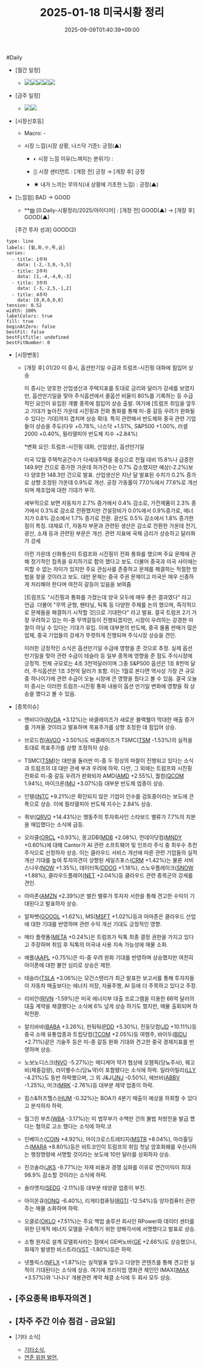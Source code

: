 ﻿---
title: "2025-01-18 미국시황 정리"
date: 2025-09-09T01:40:39+09:00
lastmod: 2025-09-09T01:40:39+09:00
type: docs
sidebar:
  open: true
weight: 13
---
<div style="display:none">
  <meta property="article:published_time" content="2025-09-08T16:40:39Z" />
  <meta property="article:modified_time" content="2025-09-08T16:40:39Z" />
</div>
#Daily 

- [월간 일정]
	- ![](Pasted%20image%2020250117210251.png)![](Pasted%20image%2020241226165102.png)![](Pasted%20image%2020241226165118.png)![](Pasted%20image%2020241231160341.png)![](Pasted%20image%2020241226165427.png)

- [금주 일정]
	- ![](Pasted%20image%2020250117210231.png)![](Pasted%20image%2020250113210515.png)

- [시장신호등]
	- Macro: -
	  
	- 시장 느낌(시장 상황, 나스닥 기준): 긍정(▲)
	  
		- ◐ 시장 느낌 이유(느껴지는 분위기) :
		  
		- ▒ 시장 센티먼트 : [개장 전] 긍정  → [개장 후] 긍정
		  
		- ★ 내가 느끼는 무의식(내 상황에 기초한 느낌) : 긍정(▲)

- [느낌점] BAD → GOOD

	- **▨ [0.Daily-시황정리/2025/아이디어] : [개장 전] GOOD(▲) → [개장 후] GOOD(▲) 
	   
	[주간 투자 성과] GOOD(2)

```chart
type: line
labels: [월,화,수,목,금]
series:
  - title: 1주차
    data: [-2,-3,0,-5,5]
  - title: 2주차
    data: [1,-4,-4,0,-3]
  - title: 3주차
    data: [-3,-2,5,-1,2]
  - title: 4주차
    data: [0,0,0,0,0]
tension: 0.52
width: 100%
labelColors: true
fill: true
beginAtZero: false
bestFit: false
bestFitTitle: undefined
bestFitNumber: 0
```

- [시장변동]
	  
	- [개장 후] 01/20 미 증시, 옵션만기일 수급과 트럼프-시진핑 대화에 힘입어 상승
	  
	  미 증시는 양호한 산업생산과 주택지표를 토대로 금리와 달러가 강세를 보였지만, 옵션만기일을 맞아 주식옵션에서 콜옵션 비율이 80%를 기록하는 등 수급적인 요인이 유입된 개별 종목에 힘입어 상승 출발. 여기에 [트럼프 취임을 앞두고 기대가 높아진 가운데 시진핑과 전화 통화를 통해 미-중 갈등 우려가 완화될 수 있다는 기대]까지 겹치며 상승 확대. 특히 관련해서 반도체와 중국 관련 기업들이 상승을 주도(다우 +0.78%, 나스닥 +1.51%, S&P500 +1.00%, 러셀2000 +0.40%, 필라델피아 반도체 지수 +2.84%)
	  
	  *변화 요인: 트럼프-시진핑 대화, 산업생산, 옵션만기일
	  
	  미국 12월 주택착공건수가 다세대주택을 중심으로 전월 대비 15.8%나 급증한 149.9만 건으로 증가한 가운데 허가건수는 0.7% 감소했지만 예상(-2.2%)보다 양호한 148.3만 건으로 발표. 산업생산은 지난 달 발표된 수치가 0.2% 증가로 상향 조정된 가운데 0.9%로 개선. 공장 가동률이 77.0%에서 77.6%로 개선되며 제조업에 대한 기대가 부각. 
	  
	  세부적으로 보면 자동차가 2.7% 증가에서 0.4% 감소로, 가전제품이 2.3% 증가에서 0.3%로 감소로 전환했지만 건설장비가 0.0%에서 0.9%증가로, 에너지가 0.8% 감소에서 1.7% 증가로 전환. 광산도 0.5% 감소에서 1.8% 증가한 점이 특징. 대체로 IT, 자동차 부문과 관련된 생산은 감소로 전환한 가운데 전기, 광산, 소재 등과 관련된 부문은 개선. 관련 지표에 국채 금리가 상승하고 달러화가 강세
	  
	  이런 가운데 신화통신이 트럼프와 시진핑이 전화 통화를 했으며 주요 문제에 관해 정기적인 접촉을 유지하기로 합의 했다고 보도. 더불어 중국과 미국 사이에는 피할 수 없는 차이가 있지만 주요 관심사를 존중하고 문제를 해결하는 적절한 방법을 찾을 것이라고 보도. 대만 문제는 중국 주권 문제이고 미국은 매우 신중하게 처리해야 한다며 여전히 갈등이 있음을 보여줌
	  
	  [트럼프도 "시진핑과 통화를 가졌는데 양국 모두에 매우 좋은 결과였다" 라고 언급. 더불어 "무역 균형, 펜타닐, 틱톡 등 다양한 주제를 논의 했으며, 즉각적으로 문제들을 해결하기 시작할 것]으로 기대한다" 라고 발표. 결국 트럼프 2기 가장 우려하고 있는 미-중 무역갈등이 진행되겠지만, 시장이 우려하는 강경한 마찰이 아닐 수 있다는 기대가 유입. 이에 대부분의 반도체, 중국 물품 판매가 많은 업체, 중국 기업들의 강세가 뚜렷하게 진행되며 주식시장 상승을 견인. 
	  
	  이러한 긍정적인 소식은 옵션만기일 수급에 영향을 준 것으로 추정. 실제 옵션 만기일을 맞아 관련 수급이 테슬라 등 일부 종목에 영향을 준 점도 주식시장에 긍정적. 전체 규모로는 4조 3천억달러이며 그중 S&P500 옵션은 1조 8천억 달러, 주식옵션은 1조 3천억 달러가 포함. 이는 1월로 본다면 역사상 가장 큰 규모 중 하나이기에 관련 수급이 오늘 시장에 큰 영향을 줬다고 볼 수 있음. 결국 오늘 미 증시는 이러한 트럼프-시진핑 통화 내용이 옵션 만기일 변화에 영향을 줘 상승을 했다고 볼 수 있음.

- [종목이슈]
	- 엔비디아([NVDA](/company-analysis/nvda/) +3.12%)는 바클레이즈가 새로운 블랙웰이 막대한 매출 증가를 가져올 것이라고 발표하며 목표주가를 상향 조정한 데 힘입어 상승. 
	  
	- 브로드컴([AVGO](/company-analysis/avgo/) +3.50%)도 바클레이즈가 TSMC([TSM](/company-analysis/tsm/) -1.53%)의 실적을 토대로 목표주가를 상향 조정하자 상승. 
	  
	- TSMC([TSM](/company-analysis/tsm/))는 대만을 둘러싼 미-중 두 정상의 마찰이 진행되고 있다는 소식과 트럼프의 대 대만 관세 부과 우려에 하락. 다만, 그 외에는 트럼프와 시진핑 전화로 미-중 갈등 우려가 완화되자 AMD([AMD](/company-analysis/amd/) +2.55%), 퀄컴([QCOM](/company-analysis/qcom/) 1.94%), 마이크론([MU](/company-analysis/mu/) +3.07%)등 대부분 반도체 업종이 상승. 
	  
	- 인텔([INTC](/company-analysis/intc/) +9.21%)은 확인되지 않은 기업이 인수를 검토중이라는 보도에 큰 폭으로 상승. 이에 필라델피아 반도체 지수는 2.84% 상승.
	  
	- 쿼보([QRVO](/company-analysis/qrvo/) +14.43%)는 행동주의 투자회사인 스타보드 밸류가 7.7%의 지분을 매입했다는 소식에 급등. 
	  
	- 오라클([ORCL](/company-analysis/orcl/) +0.93%), 몽고DB([MDB](/company-analysis/mdb/) +2.08%), 먼데이닷컴([MNDY](/company-analysis/mndy/) +0.60%)에 대해 Cantor가 AI 관련 소프트웨어 및 인프라 주식 중 최우수 추천 주식으로 선정하자 상승. 이는 클라우드 서비스 개선에 따른 관련 기업들의 실적 개선 기대를 높여 투자의견이 상향된 세일즈포스([CRM](/company-analysis/crm/) +1.42%)는 물론 서비스나우([NOW](/company-analysis/now/) +1.35%), 데이터독([DDOG](/company-analysis/ddog/) +1.18%), 스노우플레이크([SNOW](/company-analysis/snow/) +1.88%), 클라우드플레어([NET](/company-analysis/net/) +2.04%)등 클라우드 관련 종목군의 강세를 견인.
	  
	- 아마존([AMZN](/company-analysis/amzn/) +2.39%)은 벌칸 밸류가 투자자 서한을 통해 견고한 수익이 기대된다고 발표하자 상승. 
	  
	- 알파벳([GOOGL](/company-analysis/googl/) +1.62%), MS([MSFT](/company-analysis/msft/) +1.02%)등과 아마존은 클라우드 산업에 대한 기대를 반영하며 관련 수익 개선 기대도 긍정적인 영향. 
	  
	- 메타 플랫폼([META](/company-analysis/meta/) +0.24%)은 트럼프가 틱톡 최종 결정 권한을 가지고 있다고 주장하며 취임 후 틱톡의 미국내 사용 지속 가능성에 매물 소화. 
	  
	- 애플([AAPL](/company-analysis/aapl/) +0.75%)은 미-중 우려 완화 기대를 반영하며 상승했지만 여전히 아이폰에 대한 불안 심리로 상승은 제한.
	  
	- 테슬라([TSLA](/company-analysis/tsla/) +3.06%)는 모건스탠리가 최근 발표한 보고서를 통해 투자자들이 자동차 매출보다는 에너지 저장, 자율주행, AI 등에 더 주목하고 있다고 주장. 
	  
	- 리비안([RIVN](/company-analysis/rivn/) -1.59%)은 미국 에너지부 대출 프로그램을 이용한 66억 달러의 대출 계약을 체결했다는 소식에 6% 넘게 상승 하기도 했지만, 매물 출회되며 하락전환. 
	  
	- 알리바바([BABA](/company-analysis/baba/) +3.26%), 핀둬둬([PDD](/company-analysis/pdd/) +5.30%), 진둥닷컴([JD](/company-analysis/jd/) +10.11%)등 중국 소매 유통업종과 트립닷컴([TCOM](/company-analysis/tcom/) +2.05%)등 여행주, 바이두([BIDU](/company-analysis/bidu/) +2.71%)같은 기술주 등은 미-중 갈등 완화 기대와 견고한 중국 경제지표를 반영하며 상승.
	  
	- 노보노디스크([NVO](/company-analysis/nvo/) -5.27%)는 메디케어 약가 협상에 오젬픽(당뇨주사), 웨고비(체중감량), 라이벨수스(당뇨약)이 포함됐다는 소식에 하락. 일라이릴리([LLY](/company-analysis/lly/) -4.21%)도 동반 하락했으며, 그 외 J&J([JNJ](/company-analysis/jnj/) -0.50%), 에브비([ABBV](/company-analysis/abbv/) -1.25%), 머크([MRK](/company-analysis/mrk/) -2.76%)등 대부분 제약 업종이 하락. 
	  
	- 힘스&허즈헬스([HUM](/company-analysis/hum/) -0.32%)는 BOA가 4분기 매출이 예상을 하회할 수 있다고 분석하자 하락. 
	  
	- 월그린 부츠([WBA](/company-analysis/wba/) -3.17%)는 미 법무부가 수백만 건의 불법 처방전을 발급 헀다는 혐의로 고소 했다는 소식에 하락.코
	  
	- 인베이스([COIN](/company-analysis/coin/) +4.92%), 마이크로스트레티지([MSTR](/company-analysis/mstr/) +8.04%), 마라홀딩스([MARA](/company-analysis/mara/) +8.80%)등은 비트코인이 트럼프의 취임 첫날 암호화폐를 우선시하는 행정명령에 서명할 것이라는 보도에 10만 달러를 상회하자 상승. 
	  
	- 진코솔라([JKS](/company-analysis/jks/) -9.77%)는 자재 비용과 경쟁 심화를 이유로 연간이익이 최대 98.9% 감소할 것이라는 소식에 하락.
	  
	- 솔라엣지([SEDG](/company-analysis/sedg/) -2.11%)등 대부분 태양광 업종이 부진. 
	  
	- 아이온큐([IONQ](/company-analysis/ionq/) -6.40%), 리게티컴퓨팅([RGTI](/company-analysis/rgti/) -12.54%)등 양자컴퓨터 관련주는 매물 소화하며 하락. 
	  
	- 오클로([OKLO](/company-analysis/oklo/) +7.51%)는 주요 백업 솔루션 회사인 RPower와 데이터 센터를 위한 단계적 에너지 모델을 구축하기 위한 양해각서에 서명했다고 발표로 상승. 
	  
	- 소형 원자로 설계 모델회사라는 점에서 GE버노바([GE](/company-analysis/ge/) +2.66%)도 상승했으나, 화재가 발생한 비스트라([VST](/company-analysis/vst/) -1.80%)등은 하락. 
	  
	- 넷플릭스([NFLX](/company-analysis/nflx/) +1.87%)는 실적발표 앞두고 다양한 콘텐츠를 통해 견고한 실적이 기대된다는 소식에 상승. 여기에 프리미엄 영화관 체인인 IMAX([IMAX](/company-analysis/imax/) +3.57%)와 '나니나' 개봉관련 계약 체결 소식에 두 회사 모두 상승.

- [주요종목 IB투자의견 ]
	- 

- [차주 주간 이슈 점검 - 금요일]
	- 

- [기타 소식]
	- [기타소식](/industry-study/기타소식/),
	- [연준 위원 발언](/industry-study/연준-위원-발언/),
